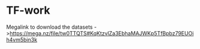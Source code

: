 # TF-work
Megalink to download the datasets ->https://mega.nz/file/tw0TTQTS#KqKtzvlZa3EbhaMAJWKp5TfBpbz79EUOih4vm5bin3k
